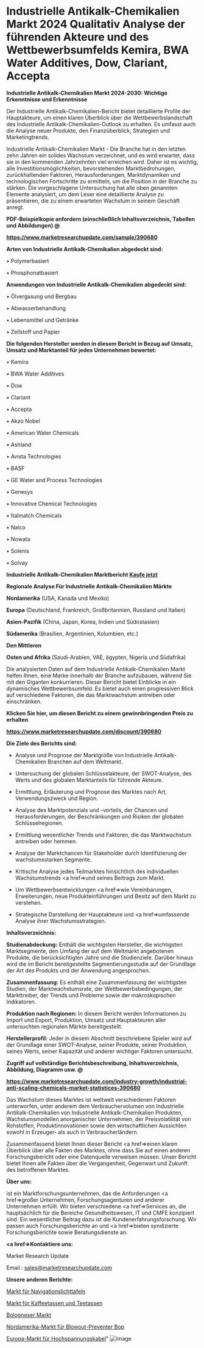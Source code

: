 # Industrielle Antikalk-Chemikalien Markt 2024 Qualitativ Analyse der führenden Akteure und des Wettbewerbsumfelds Kemira, BWA Water Additives, Dow, Clariant, Accepta

<strong>Industrielle Antikalk-Chemikalien Markt 2024-2030: Wichtige Erkenntnisse und Erkenntnisse</strong>

Der Industrielle Antikalk-Chemikalien-Bericht bietet detaillierte Profile der Hauptakteure, um einen klaren Überblick über die Wettbewerbslandschaft des Industrielle Antikalk-Chemikalien-Outlook zu erhalten. Es umfasst auch die Analyse neuer Produkte, den Finanzüberblick, Strategien und Marketingtrends.

Industrielle Antikalk-Chemikalien Markt - Die Branche hat in den letzten zehn Jahren ein solides Wachstum verzeichnet, und es wird erwartet, dass sie in den kommenden Jahrzehnten viel erreichen wird. Daher ist es wichtig, alle Investitionsmöglichkeiten, bevorstehenden Marktbedrohungen, zurückhaltenden Faktoren, Herausforderungen, Marktdynamiken und technologischen Fortschritte zu ermitteln, um die Position in der Branche zu stärken. Die vorgeschlagene Untersuchung hat alle oben genannten Elemente analysiert, um dem Leser eine detaillierte Analyse zu präsentieren, die zu einem erwarteten Wachstum in seinem Geschäft anregt.



<strong><b>PDF-Beispielkopie anfordern (einschließlich Inhaltsverzeichnis, Tabellen und Abbildungen) @ </b></strong>

<strong><a href=https://www.marketresearchupdate.com/sample/390680>

<strong>https://www.marketresearchupdate.com/sample/390680</u></a></strong></strong>



<strong>Arten von Industrielle Antikalk-Chemikalien abgedeckt sind:</strong>

• Polymerbasiert

• Phosphonatbasiert



<strong>Anwendungen von Industrielle Antikalk-Chemikalien abgedeckt sind:</strong>

• Ölvergasung und Bergbau

• Abwasserbehandlung

• Lebensmittel und Getränke

• Zellstoff und Papier



<strong>Die folgenden Hersteller werden in diesem Bericht in Bezug auf Umsatz, Umsatz und Marktanteil für jedes Unternehmen bewertet:</strong>

• Kemira

• BWA Water Additives

• Dow

• Clariant

• Accepta

• Akzo Nobel

• American Water Chemicals

• Ashland

• Avista Technologies

• BASF

• GE Water and Process Technologies

• Genesys

• Innovative Chemical Technologies

• Italmatch Chemicals

• Nalco

• Nowata

• Solenis

• Solvay



<strong>Industrielle Antikalk-Chemikalien Marktbericht <a href=https://www.marketresearchupdate.com/buynow/390680>Kaufe jetzt</a></strong>



<strong>Regionale Analyse Für Industrielle Antikalk-Chemikalien Märkte</strong>



<strong>Nordamerika</strong> (USA, Kanada und Mexiko)



<strong>Europa</strong> (Deutschland, Frankreich, Großbritannien, Russland und Italien)



<strong>Asien-Pazifik</strong> (China, Japan, Korea, Indien und Südostasien)



<strong>Südamerika</strong> (Brasilien, Argentinien, Kolumbien, etc.)



<strong>Den Mittleren</strong> 

<strong>Osten und Afrika</strong> (Saudi-Arabien, VAE, ägypten, Nigeria und Südafrika)

Die analysierten Daten auf dem Industrielle Antikalk-Chemikalien Markt helfen Ihnen, eine Marke innerhalb der Branche aufzubauen, während Sie mit den Giganten konkurrieren. Dieser Bericht bietet Einblicke in ein dynamisches Wettbewerbsumfeld. Es bietet auch einen progressiven Blick auf verschiedene Faktoren, die das Marktwachstum antreiben oder einschränken.



<strong>Klicken Sie hier, um diesen Bericht zu einem gewinnbringenden Preis zu erhalten
</strong>

<strong><a href=https://www.marketresearchupdate.com/discount/390680>https://www.marketresearchupdate.com/discount/390680</b></u></strong></a>



<strong>Die Ziele des Berichts sind:</strong>

- Analyse und Prognose der Marktgröße von Industrielle Antikalk-Chemikalien Branchen auf dem Weltmarkt.

- Untersuchung der globalen Schlüsselakteure, der SWOT-Analyse, des Werts und des globalen Marktanteils für führende Akteure.

- Ermittlung, Erläuterung und Prognose des Marktes nach Art, Verwendungszweck und Region.

- Analyse des Marktpotenzials und -vorteils, der Chancen und Herausforderungen, der Beschränkungen und Risiken der globalen Schlüsselregionen.

- Ermittlung wesentlicher Trends und Faktoren, die das Marktwachstum antreiben oder hemmen.

- Analyse der Marktchancen für Stakeholder durch Identifizierung der wachstumsstarken Segmente.

- Kritische Analyse jedes Teilmarktes hinsichtlich des individuellen Wachstumstrends <a href=>und</a> seines Beitrags zum Markt.

- Um Wettbewerbsentwicklungen <a href=>wie</a> Vereinbarungen, Erweiterungen, neue Produkteinführungen und Besitz auf dem Markt zu verstehen.

- Strategische Darstellung der Hauptakteure und <a href=>umfas</a>sende Analyse ihrer Wachstumsstrategien.



<strong>Inhaltsverzeichnis:</strong>



<strong>Studienabdeckung:</strong> Enthält die wichtigsten Hersteller, die wichtigsten Marktsegmente, den Umfang der auf dem Weltmarkt angebotenen Produkte, die berücksichtigten Jahre und die Studienziele. Darüber hinaus wird die im Bericht bereitgestellte Segmentierungsstudie auf der Grundlage der Art des Produkts und der Anwendung angesprochen.



<strong>Zusammenfassung:</strong> Es enthält eine Zusammenfassung der wichtigsten Studien, der Marktwachstumsrate, der Wettbewerbsbedingungen, der Markttreiber, der Trends und Probleme sowie der makroskopischen Indikatoren.



<strong>Produktion nach Regionen:</strong> In diesem Bericht werden Informationen zu Import und Export, Produktion, Umsatz und Hauptakteuren aller untersuchten regionalen Märkte bereitgestellt.



<strong>Herstellerprofil:</strong> Jeder in diesem Abschnitt beschriebene Spieler wird auf der Grundlage einer SWOT-Analyse, seiner Produkte, seiner Produktion, seines Werts, seiner Kapazität und anderer wichtiger Faktoren untersucht.



<strong><b>Zugriff auf vollständige Berichtsbeschreibung, Inhaltsverzeichnis, Abbildung, Diagramm usw. @ </b></strong>

<strong><a href=https://www.marketresearchupdate.com/industry-growth/industrial-anti-scaling-chemicals-market-statistices-390680>https://www.marketresearchupdate.com/industry-growth/industrial-anti-scaling-chemicals-market-statistices-390680</a></strong>

Das Wachstum dieses Marktes ist weltweit verschiedenen Faktoren unterworfen, unter anderem dem Verbrauchervolumen von Industrielle Antikalk-Chemikalien von Industrielle Antikalk-Chemikalien Produkten, Wachstumsmodellen anorganischer Unternehmen, der Preisvolatilität von Rohstoffen, Produktinnovationen sowie den wirtschaftlichen Aussichten sowohl in Erzeuger- als auch in Verbraucherländern.

Zusammenfassend bietet Ihnen dieser Bericht <a href=>einen</a> klaren Überblick über alle Fakten des Marktes, ohne dass Sie auf einen anderen Forschungsbericht oder eine Datenquelle verweisen müssen. Unser Bericht bietet Ihnen alle Fakten über die Vergangenheit, Gegenwart und Zukunft des betroffenen Marktes.



<strong>Über uns:</strong>

 ist ein Marktforschungsunternehmen, das die Anforderungen <a href=>großer</a> Unternehmen, Forschungsagenturen und anderer Unternehmen erfüllt. Wir bieten verschiedene <a href=>Services</a> an, die hauptsächlich für die Bereiche Gesundheitswesen, IT und CMFE konzipiert sind. Ein wesentlicher Beitrag dazu ist die Kundenerfahrungsforschung. Wir passen auch Forschungsberichte an und <a href=>bieten</a> syndizierte Forschungsberichte sowie Beratungsdienste an.



<strong><a href=>Kontaktiere uns:</a></strong>

Market Research Update

Email : sales@marketresearchupdate.com



<strong>Unsere anderen Berichte:</strong>

<a href=https://www.linkedin.com/pulse/navigation-light-panels-market-2023-challenges>Markt für Navigationslichttafeln</a>

<a href=https://www.linkedin.com/pulse/coffee-mugs-tea-cups-market-current-business>Markt für Kaffeetassen und Teetassen</a>

<a href=https://www.linkedin.com/pulse/bolognese-market-size-share-outlook-growth-prospects-2023-2027>Bologneser Markt</a>

<a href=https://www.linkedin.com/pulse/north-america-blowout-preventer-bop-market>Nordamerika-Markt für Blowout-Preventer Bop</a>

<a href=https://www.linkedin.com/pulse/europe-high-voltage-cables-market-2030-see-huge-growth>Europa-Markt für Hochspannungskabel</a>"
![image](https://github.com/Gayatrikarjule/Market-Analysis-361/assets/97346546/0883f879-2cb0-4102-bb4d-b87067159608)
